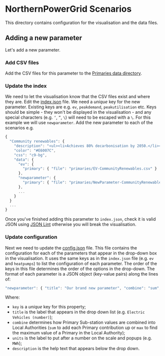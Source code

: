 # NorthernPowerGrid Scenarios

This directory contains configuration for the visualisation and the data files.

## Adding a new parameter

Let's add a new parameter. 

### Add CSV files

Add the CSV files for this parameter to the [Primaries data directory](https://github.com/odileeds/northern-powergrid/tree/master/data/scenarios/primaries).

### Update the index

We need to let the visualisation know that the CSV files exist and where they are. Edit the [index.json](https://github.com/odileeds/northern-powergrid/blob/master/data/scenarios/index.json) file. We need a _unique_ key for the new parameter. Existing keys are e.g. `ev`, `peakdemand`, `peakutilisation` etc. Keys should be simple - they won't be displayed in the visualisation - and any special characters (e.g. `‘`, `”`, `\`) will need to be escaped with a `\`. For this example we will use `newparameter`. Add the new parameter to each of the scenarios e.g.

```javascript
{
  "Community renewables": {
    "description": "<ul><li>Achieves 80% decarbonisation by 2050.</li><li>Local energy schemes flourish.</li></ul>",
    "color": "#E6007C",
    "css": "c9-bg",
    "data": {
      "ev": {
        "primary": { "file": "primaries/EV-CommunityRenewables.csv" }
      },
      "newparameter": {
        "primary": { "file": "primaries/NewParameter-CommunityRenewables.csv" }
      },
      ...
    }
  }
  ...
}
```
Once you've finished adding this parameter to `index.json`, check it is valid JSON using [JSON Lint](https://jsonlint.com/) otherwise you will break the visualisation.

### Update configuration

Next we need to update the [config.json](config.json) file. This file contains the configuration for each of the parameters that appear in the drop-down box in the visualisation. It uses the same keys as in the `index.json` file (e.g. `ev` and `heatpumps`) to list the configuration of each parameter. The order of the keys in this file determines the order of the options in the drop-down. The format of each parameter is a JSON object (key-value pairs) along the lines of:

```javascript
"newparameter": { "title": "Our brand new parameter", "combine": "sum", "units":"", "dp": 0, "description": "The short description that appears below the drop down" }
```

Where:
* `key` is a _unique_ key for this property;
* `title` is the label that appears in the drop down list (e.g. `Electric Vehicles (number)`);
* `combine` determines how Primary Sub-station values are combined into Local Authorities (`sum` to add each Primary contribution up or `max` to find the maximum value of a Primary in the Local Authority);
* `units` is the label to put after a number on the scale and popups (e.g. `MWh`);
* `description` is the help text that appears below the drop down.
